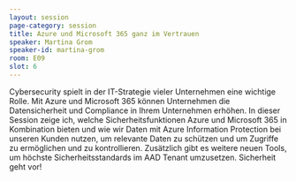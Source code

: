 ```yaml
---
layout: session
page-category: session
title: Azure und Microsoft 365 ganz im Vertrauen
speaker: Martina Grom
speaker-id: martina-grom
room: E09
slot: 6
---
```


Cybersecurity spielt in der IT-Strategie vieler Unternehmen eine wichtige Rolle. Mit Azure und Microsoft 365 können Unternehmen die Datensicherheit und Compliance in Ihrem Unternehmen erhöhen. In dieser Session zeige ich, welche Sicherheitsfunktionen Azure und Microsoft 365 in Kombination bieten und wie wir Daten mit Azure Information Protection bei unseren Kunden nutzen, um relevante Daten zu schützen und um Zugriffe zu ermöglichen und zu kontrollieren. Zusätzlich gibt es weitere neuen Tools, um höchste Sicherheitsstandards im AAD Tenant umzusetzen. Sicherheit geht vor!